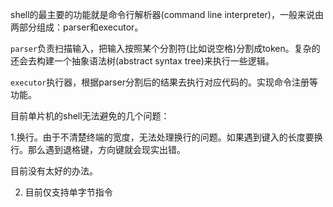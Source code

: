 shell的最主要的功能就是命令行解析器(command line interpreter)，一般来说由两部分组成：parser和executor。

`parser`负责扫描输入，把输入按照某个分割符(比如说空格)分割成token。复杂的还会去构建一个抽象语法树(abstract syntax tree)来执行一些逻辑。

`executor`执行器，根据parser分割后的结果去执行对应代码的。实现命令注册等功能。

目前单片机的shell无法避免的几个问题：

1.换行。由于不清楚终端的宽度，无法处理换行的问题。如果遇到键入的长度要换行。那么遇到退格键，方向键就会现实出错。

目前没有太好的办法。


2. 目前仅支持单字节指令
